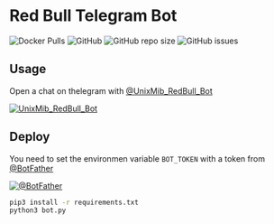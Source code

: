# Red Bull Telegram Bot

![Docker Pulls](https://img.shields.io/docker/pulls/unixmib/redbull.svg)
![GitHub](https://img.shields.io/github/license/unixmib/red-bull-bot.svg)
![GitHub repo size](https://img.shields.io/github/repo-size/unixmib/red-bull-bot.svg)
![GitHub issues](https://img.shields.io/github/issues/unixmib/red-bull-bot.svg)

## Usage

Open a chat on thelegram with [@UnixMib_RedBull_Bot](https://t.me/UnixMib_RedBull_Bot)

[![UnixMib_RedBull_Bot](https://img.shields.io/badge/telegram-%40UnixMib__RedBull__Bot-blue.svg)](https://t.me/UnixMib_RedBull_Bot)

## Deploy

You need to set the environmen variable `BOT_TOKEN` with a token from [@BotFather](https://t.me/botfather)

[![@BotFather](https://img.shields.io/badge/telegram-%40BotFather-blue.svg)](https://t.me/botfather)

```bash
pip3 install -r requirements.txt
python3 bot.py
```